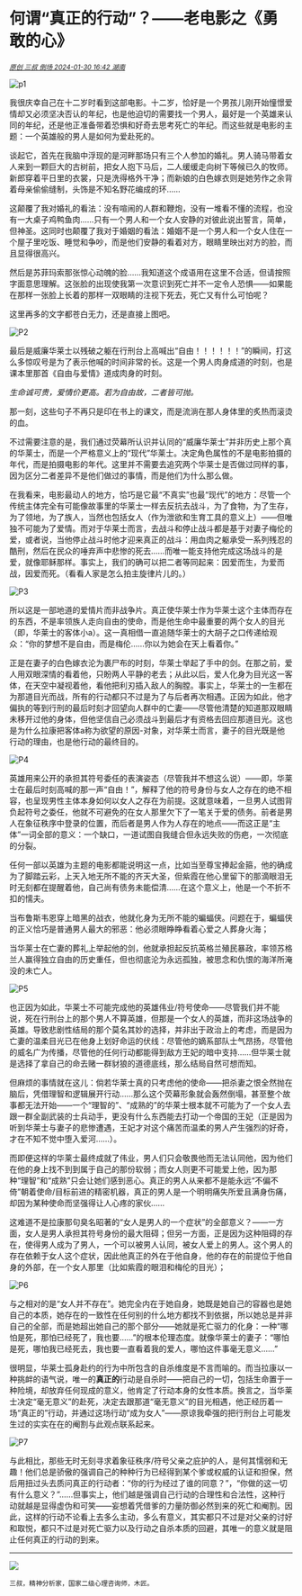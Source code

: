 # 何谓“真正的行动”？——老电影之《勇敢的心》

<sup>*[原创 三叔 倒场 2024-01-30 16:42 湖南](https://mp.weixin.qq.com/s/AkuVd-tqRzjUJsTj8m4PIA)*</sup>

![p1](./p1_640.webp)

我很庆幸自己在十二岁时看到这部电影。十二岁，恰好是一个男孩儿刚开始憧憬爱情却又必须坚决否认的年纪，也是他迫切的需要找一个男人，最好是一个英雄来认同的年纪，还是他正准备带着恐惧和好奇去思考死亡的年纪。而这些就是电影的主题：一个英雄般的男人是如何为爱赴死的。

谈起它，首先在我脑中浮现的是河畔那场只有三个人参加的婚礼。男人骑马带着女人来到一颗巨大的古树前，把女人抱下马后，二人缓缓走向树下等候已久的牧师。新郎穿着平日里的衣裳，只是洗得格外干净；而新娘的白色嫁衣则是她劳作之余背着母亲偷偷缝制，头饰是不知名野花编成的环……

这颠覆了我对婚礼的看法：没有喧闹的人群和鞭炮，没有一堆看不懂的流程，也没有一大桌子鸡鸭鱼肉……只有一个男人和一个女人安静的对彼此说出誓言，简单，但神圣。这同时也颠覆了我对于婚姻的看法：婚姻不是一个男人和一个女人住在一个屋子里吃饭、睡觉和争吵，而是他们安静的看着对方，眼睛里映出对方的脸，而且显得很高兴。

然后是苏菲玛索那张惊心动魄的脸……我知道这个成语用在这里不合适，但请按照字面意思理解。这张脸的出现使我第一次意识到死亡并不一定令人恐惧——如果能在那样一张脸上长着的那样一双眼睛的注视下死去，死亡又有什么可怕呢？

这里再多的文字都苍白无力，还是直接上图吧。

![P2](./p2_640.webp)

最后是威廉华莱士以残破之躯在行刑台上高喊出“自由！！！！！！”的瞬间，打这么多惊叹号是为了表示他喊的时间非常的长。这是一个男人肉身成道的时刻，也是课本里那首《自由与爱情》道成肉身的时刻。

*生命诚可贵，爱情价更高。若为自由故，二者皆可抛。*

那一刻，这些句子不再只是印在书上的课文，而是流淌在那人身体里的炙热而滚烫的血。

不过需要注意的是，我们通过荧幕所认识并认同的“威廉华莱士”并非历史上那个真的华莱士，而是一个严格意义上的“现代”华莱士。决定角色属性的不是电影拍摄的年代，而是拍摄电影的年代。这里并不需要去追究两个华莱士是否做过同样的事，因为区分二者差异不是他们做过的事情，而是他们为什么那么做。

在我看来，电影最动人的地方，恰巧是它最“不真实”也最“现代”的地方：尽管一个传统主体完全有可能像故事里的华莱士一样去反抗去战斗，为了食物，为了生存，为了领地，为了族人，当然也包括女人（作为泄欲和生育工具的意义上）——但唯独不可能为了爱情。而对于华莱士而言，去战斗和停止战斗都是基于对妻子梅伦的爱，或者说，当他停止战斗时他才迎来真正的战斗：用血肉之躯承受一系列残忍的酷刑，然后在民众的唾弃声中悲惨的死去……而唯一能支持他完成这场战斗的是爱，就像耶稣那样。事实上，我们的确可以把二者等同起来：因爱而生，为爱而战，因爱而死。（看看人家是怎么拍主旋律片儿的。）

![P3](./p3_640.webp)

所以这是一部地道的爱情片而非战争片。真正使华莱士作为华莱士这个主体而存在的东西，不是率领族人走向自由的使命，而是他生命中最重要的两个女人的目光（即，华莱士的客体小a）。这一真相借一直追随华莱士的大胡子之口传递给观众：“你的梦想不是自由，而是梅伦……你以为她会在天上看着你。”

正是在妻子的白色嫁衣沦为裹尸布的时刻，华莱士举起了手中的剑。在那之前，爱人用双眼深情的看着他，只盼两人平静的老去；从此以后，爱人化身为目光这一客体，在天空中凝视着他，看他把利刃插入敌人的胸膛。事实上，华莱士的一生都在为那道目光而战，所有的行动都只不过是为了与后者再次相遇。正因为如此，他才偏执的等到行刑的最后时刻才回望向人群中的亡妻——尽管他清楚的知道那双眼睛未移开过他的身体，但他坚信自己必须战斗到最后才有资格去回应那道目光。这也是为什么拉康把客体a称为欲望的原因-对象，对华莱士而言，妻子的目光既是他行动的理由，也是他行动的最终目的。

![P4](./p4_640.webp)

英雄用来公开的承担其符号委任的表演姿态（尽管我并不想这么说）——即，华莱士在最后时刻高喊的那一声“自由！”，解释了他的符号身份与女人之存在的绝不相容，也呈现男性主体本身如何以女人之存在为前提。这就意味着，一旦男人试图背负起符号之委任，他就不可避免的在女人那里欠下了一笔关于爱的债务。前者是男人在象征秩序中登录的位置，而后者是男人作为人存在的地点——而这正是“主体”一词全部的意义：一个缺口，一道试图自我缝合但永远失败的伤疤，一次彻底的分裂。

任何一部以英雄为主题的电影都能说明这一点，比如当至尊宝捧起金箍，他的确成为了脚踏云彩，上天入地无所不能的齐天大圣，但紫霞在他心里留下的那滴眼泪无时无刻都在提醒着他，自己尚有债务未能偿清……在这个意义上，他是一个不折不扣的懦夫。

当布鲁斯韦恩穿上暗黑的战衣，他就化身为无所不能的蝙蝠侠。问题在于，蝙蝠侠的正义恰巧是普通男人最大的邪恶：他必须眼睁睁看着心爱之人葬身火海；

当华莱士在亡妻的葬礼上举起他的剑，他就承担起反抗英格兰殖民暴政，率领苏格兰人赢得独立自由的历史重任，但也彻底沦为永远孤独，被思念和仇恨的海洋所淹没的未亡人。

![P5](./p5_640.webp)

也正因为如此，华莱士不可能完成他的英雄伟业/符号使命——尽管我们并不能说，死在行刑台上的那个男人不算英雄，但那是一个女人的英雄，而非这场战争的英雄。导致悲剧性结局的那个莫名其妙的选择，并非出于政治上的考虑，而是因为亡妻的温柔目光已在他身上划好命运的伏线：尽管他的嫡系部队士气昂扬，尽管他的威名广为传播，尽管他的任何行动都能得到敌方王妃的暗中支持……但华莱士就是选择了拿自己的命去赌一群豺狼的道德底线，那么结局自然可想而知。

但麻烦的事情就在这儿：倘若华莱士真的只考虑他的使命——把杀妻之恨全然抛在脑后，凭借理智和逻辑展开行动……那么这个荧幕形象就会轰然倒塌，甚至整个故事都无法开始——一个“理智的”、“成熟的”的华莱士根本就不可能为了一个女人去跟一群全副武装的士兵动手，更没有什么东西能去打动一个帝国的王妃（正是因为听到华莱士与妻子的悲惨遭遇，王妃才对这个痛苦而温柔的男人产生强烈的好奇，才在不知不觉中堕入爱河……）。

而即便这样的华莱士最终成就了伟业，男人们只会敬畏他而无法认同他，因为他们在他的身上找不到到属于自己的那份软弱；而女人则更不可能爱上他，因为那种“理智”和“成熟”只会让她们感到恶心。真正的男人从来都不是能永远“不偏不倚”朝着使命/目标前进的精密机器，真正的男人是一个明明痛失所爱且满身伤痛，却因为某种使命而坚强得让人心疼的家伙……

这难道不是拉康那句臭名昭著的“女人是男人的一个症状”的全部意义？——一方面，女人是男人承担其符号身份的最大阻碍；但另一方面，正是因为这种阻碍的存在，使得男人成为了男人，一个可以被男人认同，被女人爱上的男人。这个男人的存在依赖于女人这个症状，因此他真正的外在于他自身，他的存在的前提位于他自身的外部，在一个女人那里（比如紫霞的眼泪和梅伦的目光）；

![P6](./p6_640.webp)

与之相对的是“女人并不存在”。她完全内在于她自身，她既是她自己的容器也是她自己的本质，她存在的一致性在任何别的什么地方都找不到依据，所以她总是并非自己的全部，而是她超出她自己的那个部分——她就是死亡驱力的化身：一种“哪怕是死，那怕已经死了，我也要……”的根本伦理态度。就像华莱士的妻子：“哪怕是死，哪怕我已经死去，我也要一直看着我的爱人，哪怕这件事毫无意义……”

很明显，华莱士孤身赴约的行为中所包含的自杀维度是不言而喻的。而当拉康以一种挑衅的语气说，唯一的**真正的**行动是自杀时——把自己的一切，包括生命置于一种险境，却放弃任何现成的意义，他肯定了行动本身的女性本质。换言之，当华莱士决定“毫无意义”的赴死，决定去跟那道“毫无意义”的目光相遇，他正经历着一场“真正的”行动，并通过这场行动“成为女人”——原谅我牵强的把行刑台上可能发生过的实实在在的阉割与此观点联系起来。

![P7](./p7_640_compressed.jpg)

与此相比，那些无时无刻寻求着象征秩序/符号父亲之庇护的人，是何其懦弱和无趣！他们总是骄傲的强调自己的种种行为已经得到某个爹或权威的认证和担保，然后用扭过头去质问真正的行动者：“你的行为经过了谁的同意？”，“你做的这一切有什么意义？”……但事实上，他们越是强调自己行动的合理性和合法性，这种行动就越是显得虚伪和可笑——妄想着凭借爹的力量防御必然到来的死亡和阉割。因此，这样的行动不论看上去多么主动，多么有意义，其实都只不过是对父亲的讨好和取悦，都只不过是对死亡驱力以及行动之自杀本质的回避，其唯一的意义就是阻止任何真正的行动的到来。

----------------------------------------------

![](../sanshu-mask-640.webp)

<sup>三叔，精神分析家，国家二级心理咨询师，木匠。</sup>
